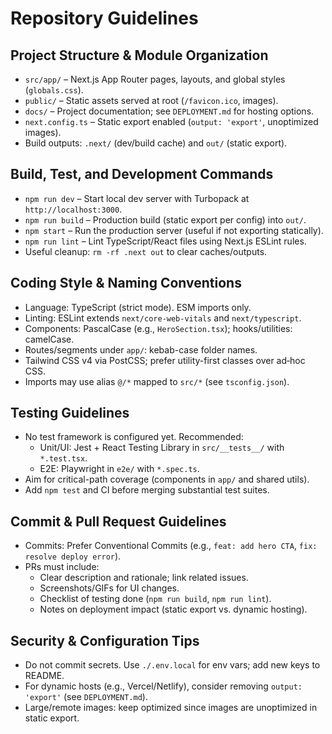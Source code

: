 # Repository Guidelines

## Project Structure & Module Organization
- `src/app/` – Next.js App Router pages, layouts, and global styles (`globals.css`).
- `public/` – Static assets served at root (`/favicon.ico`, images).
- `docs/` – Project documentation; see `DEPLOYMENT.md` for hosting options.
- `next.config.ts` – Static export enabled (`output: 'export'`, unoptimized images).
- Build outputs: `.next/` (dev/build cache) and `out/` (static export).

## Build, Test, and Development Commands
- `npm run dev` – Start local dev server with Turbopack at `http://localhost:3000`.
- `npm run build` – Production build (static export per config) into `out/`.
- `npm start` – Run the production server (useful if not exporting statically).
- `npm run lint` – Lint TypeScript/React files using Next.js ESLint rules.
- Useful cleanup: `rm -rf .next out` to clear caches/outputs.

## Coding Style & Naming Conventions
- Language: TypeScript (strict mode). ESM imports only.
- Linting: ESLint extends `next/core-web-vitals` and `next/typescript`.
- Components: PascalCase (e.g., `HeroSection.tsx`); hooks/utilities: camelCase.
- Routes/segments under `app/`: kebab-case folder names.
- Tailwind CSS v4 via PostCSS; prefer utility-first classes over ad‑hoc CSS.
- Imports may use alias `@/*` mapped to `src/*` (see `tsconfig.json`).

## Testing Guidelines
- No test framework is configured yet. Recommended:
  - Unit/UI: Jest + React Testing Library in `src/__tests__/` with `*.test.tsx`.
  - E2E: Playwright in `e2e/` with `*.spec.ts`.
- Aim for critical-path coverage (components in `app/` and shared utils).
- Add `npm test` and CI before merging substantial test suites.

## Commit & Pull Request Guidelines
- Commits: Prefer Conventional Commits (e.g., `feat: add hero CTA`, `fix: resolve deploy error`).
- PRs must include:
  - Clear description and rationale; link related issues.
  - Screenshots/GIFs for UI changes.
  - Checklist of testing done (`npm run build`, `npm run lint`).
  - Notes on deployment impact (static export vs. dynamic hosting).

## Security & Configuration Tips
- Do not commit secrets. Use `./.env.local` for env vars; add new keys to README.
- For dynamic hosts (e.g., Vercel/Netlify), consider removing `output: 'export'` (see `DEPLOYMENT.md`).
- Large/remote images: keep optimized since images are unoptimized in static export.
